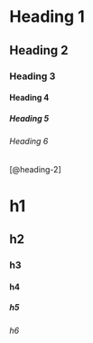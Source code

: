 # Heading 1
## Heading 2
### Heading 3
#### Heading 4
##### Heading 5
###### Heading 6

[@heading-2]

<h1>h1</h1>
<h2>h2</h2>
<h3>h3</h3>
<h4>h4</h4>
<h5>h5</h5>
<h6>h6</h6>
